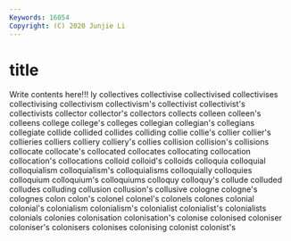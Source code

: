 ```yaml
---
Keywords: 16054
Copyright: (C) 2020 Junjie Li
---
```


# title

Write contents here!!!
ly 
collectives 
collectivise 
collectivised 
collectivises 
collectivising 
collectivism 
collectivism's
collectivist 
collectivist's 
collectivists 
collector 
collector's 
collectors 
collects 
colleen 
colleen's 
colleens
college 
college's 
colleges 
collegian 
collegian's 
collegians 
collegiate 
collide 
collided 
collides
colliding 
collie 
collie's 
collier 
collier's 
collieries 
colliers 
colliery 
colliery's 
collies
collision 
collision's 
collisions 
collocate 
collocate's 
collocated 
collocates 
collocating 
collocation 
collocation's
collocations 
colloid 
colloid's 
colloids 
colloquia 
colloquial 
colloquialism 
colloquialism's 
colloquialisms 
colloquially
colloquies 
colloquium 
colloquium's 
colloquiums 
colloquy 
colloquy's 
collude 
colluded 
colludes 
colluding
collusion 
collusion's 
collusive 
cologne 
cologne's 
colognes 
colon 
colon's 
colonel 
colonel's
colonels 
colones 
colonial 
colonial's 
colonialism 
colonialism's 
colonialist 
colonialist's 
colonialists 
colonials
colonies 
colonisation 
colonisation's 
colonise 
colonised 
coloniser 
coloniser's 
colonisers 
colonises 
colonising
colonist 
colonist's 
